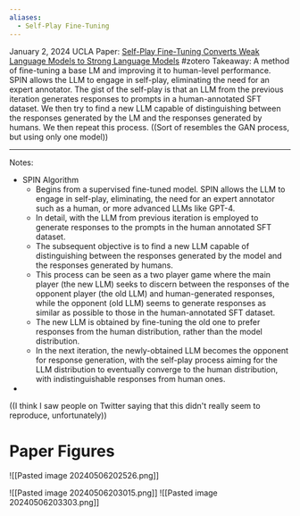 ```yaml
---
aliases:
  - Self-Play Fine-Tuning
---
```

January 2, 2024
UCLA
Paper: [Self-Play Fine-Tuning Converts Weak Language Models to Strong Language Models](https://arxiv.org/abs/2401.01335)
#zotero 
Takeaway: A method of fine-tuning a base LM and improving it to human-level performance. SPIN allows the LLM to engage in self-play, eliminating the need for an expert annotator. The gist of the self-play is that an LLM from the previous iteration generates responses to prompts in a human-annotated SFT dataset. We then try to find a new LLM capable of distinguishing between the responses generated by the LM and the responses generated by humans. We then repeat this process. ((Sort of resembles the GAN process, but using only one model))

----

Notes:
- SPIN Algorithm
	- Begins from a supervised fine-tuned model. SPIN allows the LLM to engage in self-play, eliminating, the need for an expert annotator such as a human, or more advanced LLMs like GPT-4.
	- In detail, with the LLM from previous iteration is employed to generate responses to the prompts in the human annotated SFT dataset.
	- The subsequent objective is to find a new LLM capable of distinguishing between the responses generated by the model and the responses generated by humans.
	- This process can be seen as a two player game where the main player (the new LLM) seeks to discern between the responses of the opponent player (the old LLM) and human-generated responses, while the opponent (old LLM) seems to generate responses as similar as possible to those in the human-annotated SFT dataset.
	- The new LLM is obtained by fine-tuning the old one to prefer responses from the human distribution, rather than the model distribution.
	- In the next iteration, the newly-obtained LLM becomes the opponent for response generation, with the self-play process aiming for the LLM distribution to eventually converge to the human distribution, with indistinguishable responses from human ones.
- 

((I think I saw people on Twitter saying that this didn't really seem to reproduce, unfortunately))


# Paper Figures

![[Pasted image 20240506202526.png]]

![[Pasted image 20240506203015.png]]
![[Pasted image 20240506203303.png]]